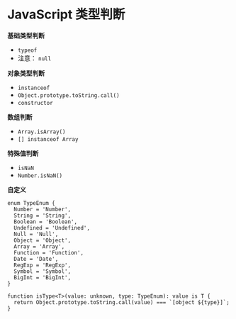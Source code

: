 # JavaScript 类型判断

**基础类型判断**

- `typeof`
- 注意： `null`

**对象类型判断**

- `instanceof`
- `Object.prototype.toString.call()`
- `constructor`

**数组判断**

- `Array.isArray()`
- `[] instanceof Array`

**特殊值判断**

- `isNaN`
- `Number.isNaN()`

**自定义**

```tsx
enum TypeEnum {
  Number = 'Number',
  String = 'String',
  Boolean = 'Boolean',
  Undefined = 'Undefined',
  Null = 'Null',
  Object = 'Object',
  Array = 'Array',
  Function = 'Function',
  Date = 'Date',
  RegExp = 'RegExp',
  Symbol = 'Symbol',
  BigInt = 'BigInt',
}

function isType<T>(value: unknown, type: TypeEnum): value is T {
  return Object.prototype.toString.call(value) === `[object ${type}]`;
}
```